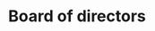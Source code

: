 ---
title: Board of directors
team: true
menu:
  main:
    parent: company
  footer:
    parent: about
headline: Company structure
intro: Lorem ipsum dolor sit amet, consetetur sadipscing elitr, sed diam nonumy eirmod tempor invidunt ut labor.

---